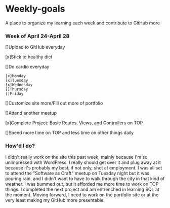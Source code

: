 # Weekly-goals
A place to organize my learning each week and contribute to GitHub more

### Week of April 24-April 28

[]Upload to GitHub everyday

[x]Stick to healthy diet

[]Do cardio everyday

    [x]Monday
    [x]Tuesday
    [x]Wednesday
    []Thursday
    []Friday


[]Customize site more/Fill out more of portfolio

[]Attend another meetup

[x]Complete Project: Basic Routes, Views, and Controllers on TOP

[]Spend more time on TOP and less time on other things daily

### How'd I do?
I didn't really work on the site this past week, mainly because I'm so unimpressed with WordPress. I really should get over it and plug away at it because it's probably my best, if not only, shot at employment. I was all set to attend the "Software as Craft" meetup on Tuesday night but it was pouring rain, and I didn't want to have to walk through the city in that kind of weather. I was bummed out, but it afforded me more time to work on TOP things. I completed the next project and am entrenched in learning SQL at the moment. Moving forward, I need to work on the portfolio site or at the very least making my GitHub more presentable. 